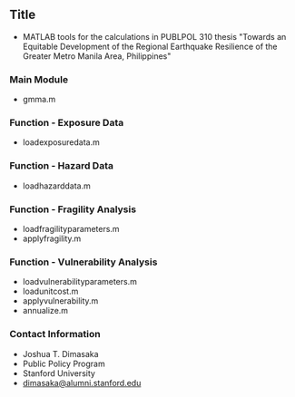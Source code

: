 ## Title
- MATLAB tools for the calculations in PUBLPOL 310 thesis "Towards an Equitable Development of the Regional Earthquake Resilience of the Greater Metro Manila Area, Philippines"

### Main Module
- gmma.m

### Function - Exposure Data
- loadexposuredata.m

### Function - Hazard Data
- loadhazarddata.m

### Function - Fragility Analysis
- loadfragilityparameters.m
- applyfragility.m

### Function - Vulnerability Analysis
- loadvulnerabilityparameters.m
- loadunitcost.m
- applyvulnerability.m
- annualize.m

### Contact Information
- Joshua T. Dimasaka
- Public Policy Program
- Stanford University
- dimasaka@alumni.stanford.edu
